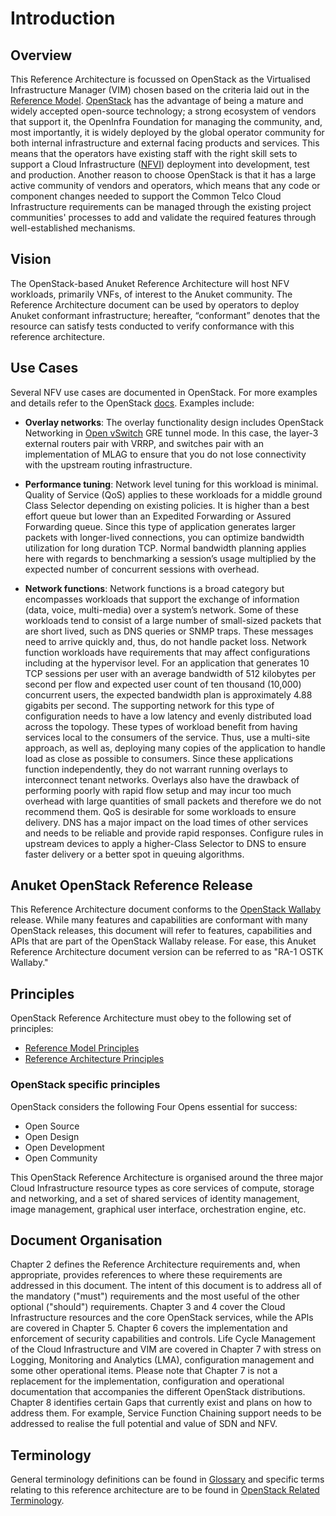 
# Introduction

## Overview

This Reference Architecture is focussed on OpenStack as the Virtualised Infrastructure Manager (VIM) chosen based on the criteria laid out in the [Reference Model](../../../ref_model/chapters/chapter01.md). [OpenStack](https://docs.openstack.org) has the advantage of being a mature and widely accepted open-source technology; a strong ecosystem of vendors that support it, the OpenInfra Foundation for managing the community, and, most importantly, it is widely deployed by the global operator community for both internal infrastructure and external facing products and services.  This means that the operators have existing staff with the right skill sets to support a Cloud Infrastructure ([NFVI](https://www.etsi.org/deliver/etsi_gs/NFV-INF/001_099/001/01.01.01_60/gs_NFV-INF001v010101p.pdf)) deployment into development, test and production. Another reason to choose OpenStack is that it has a large active community of vendors and operators, which means that any code or component changes needed to support the Common Telco Cloud Infrastructure requirements can be managed through the existing project communities' processes to add and validate the required features through well-established mechanisms.

## Vision

The OpenStack-based Anuket Reference Architecture will host NFV workloads, primarily VNFs, of interest to the Anuket community.  The Reference Architecture document can be used by operators to deploy Anuket conformant infrastructure; hereafter, “conformant” denotes that the resource can satisfy tests conducted to verify conformance with this reference architecture.  

## Use Cases

Several NFV use cases are documented in OpenStack. For more examples and details refer to the OpenStack [docs](https://docs.openstack.org/arch-design/use-cases.html). Examples include:

- **Overlay networks**: The overlay functionality design includes OpenStack Networking in [Open vSwitch](https://www.openvswitch.org) GRE tunnel mode. In this case, the layer-3 external routers pair with VRRP, and switches pair with an implementation of MLAG to ensure that you do not lose connectivity with the upstream routing infrastructure.

- **Performance tuning**: Network level tuning for this workload is minimal. Quality of Service (QoS) applies to these workloads for a middle ground Class Selector depending on existing policies. It is higher than a best effort queue but lower than an Expedited Forwarding or Assured Forwarding queue. Since this type of application generates larger packets with longer-lived connections, you can optimize bandwidth utilization for long duration TCP. Normal bandwidth planning applies here with regards to benchmarking a session’s usage multiplied by the expected number of concurrent sessions with overhead.

- **Network functions**: Network functions is a broad category but encompasses workloads that support the exchange of information (data, voice, multi-media) over a system’s network. Some of these workloads tend to consist of a large number of small-sized packets that are short lived, such as DNS queries or SNMP traps. These messages need to arrive quickly and, thus, do not handle packet loss. Network function workloads have requirements that may affect configurations including at the hypervisor level. For an application that generates 10 TCP sessions per user with an average bandwidth of 512 kilobytes per second per flow and expected user count of ten thousand (10,000) concurrent users, the expected bandwidth plan is approximately 4.88 gigabits per second. The supporting network for this type of configuration needs to have a low latency and evenly distributed load across the topology. These types of workload benefit from having services local to the consumers of the service. Thus, use a multi-site approach, as well as, deploying many copies of the application to handle load as close as possible to consumers. Since these applications function independently, they do not warrant running overlays to interconnect tenant networks. Overlays also have the drawback of performing poorly with rapid flow setup and may incur too much overhead with large quantities of small packets and therefore we do not recommend them. QoS is desirable for some workloads to ensure delivery. DNS has a major impact on the load times of other services and needs to be reliable and provide rapid responses. Configure rules in upstream devices to apply a higher-Class Selector to DNS to ensure faster delivery or a better spot in queuing algorithms.

## Anuket OpenStack Reference Release

This Reference Architecture document conforms to the [OpenStack Wallaby](https://docs.openstack.org/wallaby/projects.html) release. While many features and capabilities are conformant with many OpenStack releases, this document will refer to features, capabilities and APIs that are part of the OpenStack Wallaby release. For ease, this Anuket Reference Architecture document version can be referred to as "RA-1 OSTK Wallaby."

## Principles

OpenStack Reference Architecture must obey to the following set of principles:

- [Reference Model Principles](../../../common/chapter00.md#2.0)
- [Reference Architecture Principles](../../../common/chapter00.md#22-architectural-principles)

### OpenStack specific principles

OpenStack considers the following Four Opens essential for success:

- Open Source
- Open Design
- Open Development
- Open Community

This OpenStack Reference Architecture is organised around the three major Cloud Infrastructure resource types as core services of compute, storage and networking, and a set of shared services of identity management, image management, graphical user interface, orchestration engine, etc.

## Document Organisation

Chapter 2 defines the Reference Architecture requirements and, when appropriate, provides references to where these requirements are addressed in this document. The intent of this document is to address all of the mandatory ("must") requirements and the most useful of the other optional ("should") requirements. Chapter 3 and 4 cover the Cloud Infrastructure resources and the core OpenStack services, while the APIs are covered in Chapter 5. Chapter 6 covers the implementation and enforcement of security capabilities and controls. Life Cycle Management of the Cloud Infrastructure and VIM are covered in Chapter 7 with stress on Logging, Monitoring and Analytics (LMA), configuration management and some other operational items. Please note that Chapter 7 is not a replacement for the implementation, configuration and operational documentation that accompanies the different OpenStack distributions. Chapter 8 identifies certain Gaps that currently exist and plans on how to address them. For example, Service Function Chaining support needs to be addressed to realise the full potential and value of SDN and NFV.

## Terminology

General terminology definitions can be found in [Glossary](../../../common/glossary.md) and specific terms relating to this reference architecture are to be found in [OpenStack Related Terminology](../../../common/glossary.md#openstack-related-terminology).

